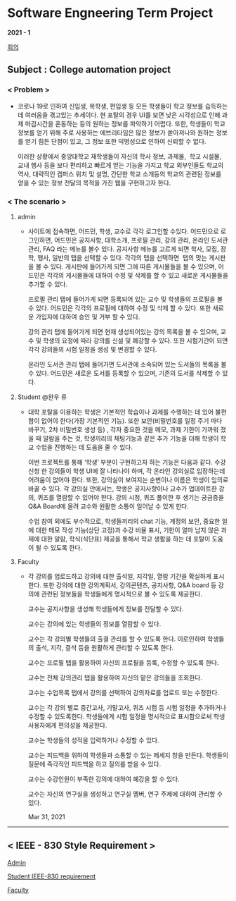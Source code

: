 # Software Engneering Term Project

**2021 - 1** 

[회의](https://www.notion.so/397db5c04dd94c679b444325e2b6ad03)

## Subject : College automation project

### < Problem >

- 코로나 19로 인하여 신입생, 복학생, 편입생 등 모든 학생들이 학교 정보를 습득하는데 여러움을 겪고있는 추세이다. 현 포탈의 경우 UI를 보면 낮은 시각성으로 인해 과제 마감시간을 혼동하는 등의 원하는 정보를 파악하기 어렵다. 또한, 학생들이 학교 정보를 얻기 위해 주로 사용하는 에브리타임은 많은 정보가 쏟아져나와 원하는 정보를 얻기 힘든 단점이 있고, 그 정보 또한 익명성으로 인하여 신뢰할 수 없다.

    이러한 상황에서 중앙대학교 재학생들이 자신의 학사 정보, 과제물,  학교 시설물, 교내 행사 등을 보다 편리하고 빠르게 얻는 기능을 가지고 학교 외부인들도 학교의 역사, 대략적인 캠퍼스 위치 및 설명, 간단한 학교 소개등의 학교의 관련된 정보를 얻을 수 있는 정보 전달의 목적을 가진 웹을 구현하고자 한다.

### < The scenario >

1. admin  
    - 사이트에 접속하면, 어드민, 학생, 교수로 각각 로그인할 수있다. 어드민으로 로그인하면, 어드민은 공지사항, 대학소개, 프로필 관리, 강의 관리, 온라인 도서관 관리, FAQ 라는 메뉴를 볼수 있다. 공지사항 메뉴를 고르게 되면 학사, 모집, 장학, 행사, 일반의 탭을 선택할 수 있다. 각각의 탭을 선택하면  탭의 맞는 게시판을 볼 수 있다. 게시판에 들어가게 되면 그에 따른 게시물들을 볼 수 있으며, 어드민은 각각의 게시물들에 대하여 수정 및 삭제를 할 수 있고 새로운 게시물들을 추가할 수 있다.

        프로필 관리 탭에 들어가게 되면 등록되어 있는 교수 및 학생들의 프로필을 볼 수 있다. 어드민은 각각의 프로필에 대하여 수정 및 삭제 할 수 있다. 또한 새로운 가입자에 대하여 승인 및 거부 할 수 있다.

        강의 관리 탭에 들어가게 되면 현재 생성되어있는 강의 목록을 볼 수 있으며, 교수 및 학생의 요청에 따라 강의를 신설 및 폐강할 수 있다. 또한 시험기간이 되면 각각 강의들의 시험 일정을 생성 및 변경할 수 있다.

        온라인 도서관 관리 탭에 들어가면 도서관에 소속되어 있는 도서들의 목록을 볼 수 있다. 어드민은 새로운 도서를 등록할 수 있으며, 기존의 도서를 삭제할 수 있다.

2. Student @완우 류 
    - 대학 포탈을 이용하는 학생은 기본적인 학습이나 과제를 수행하는 데 있어 불편함이 없어야 한다(가장 기본적인 기능). 또한 보안(비밀번호를 일정 주기 마다 바꾸기, 2차 비밀번호 생성 등) , 각자 중요한 것을 메모, 과제 기한이 가까워 졌을 때 알람을 주는 것, 학생끼리의 채팅기능과 같은 추가 기능을 더해 학생이 학교 수업을 진행하는 데 도움을 줄 수 있다.

        이번 프로젝트를 통해 ‘학생’ 부분이 구현하고자 하는 기능은 다음과 같다. 수강신청 한 강의들이 학생 UI에 잘 나타나야 하며, 각 온라인 강의실로 입장하는데 어려움이 없어야 한다. 또한, 강의실이 보여지는 순번이나 이름은 학생이 임의로 바꿀 수 있다. 각 강의실 안에서는, 학생은 공지사항이나 교수가 업데이트한 강의, 퀴즈를 열람할 수 있어야 한다. 강의 시청, 퀴즈 풀이한 후 생기는 궁금증을 Q&A Board에 올려 교수와 원활한 소통이 일어날 수 있게 한다.

        수업 참여 외에도 부수적으로, 학생들끼리의 chat 기능, 계정의 보안, 중요한 일에 대한 메모 작성 기능(상단 고정)과 수강 비율 표시, 기한이 얼마 남지 않은 과제에 대한 알람, 학식(식단표) 제공을 통해서 학교 생활을 하는 데 포탈이 도움이 될 수 있도록 한다.

3. Faculty
    - 각 강의를 업로드하고 강의에 대한 출석일, 지각일, 열람 기간을 확실하게 표시한다. 또한 강의에 대한 강의계획서, 강의콘텐츠, 공지사항, Q&A board 등 강의에 관련된 정보들을 학생들에게 명시적으로 볼 수 있도록 제공한다.

        교수는 공지사항을 생성해 학생들에게 정보를 전달할 수 있다.

        교수는 강의에 있는 학생들의 정보를 열람할 수 있다.

        교수는 각 강의별 학생들의 출결 관리를 할 수 있도록 한다. 이로인하여 학생들의 출석, 지각, 결석 등을 원활하게 관리할 수 있도록 한다.

        교수는 프로필 탭을 활용하여 자신의 프로필을 등록, 수정할 수 있도록 한다.

        교수는 전체 강의관리 탭을 활용하여 자신의 맡은 강의들을 조회한다.

        교수는 수업목록 탭에서 강의를 선택하여 강의자료를 업로드 또는 수정한다.

        교수는 각 강의 별로 중간고사, 기말고사, 퀴즈 시험 등 시험 일정을 추가하거나 수정할 수 있도록한다. 학생들에게 시험 일정을 명시적으로 표시함으로써 학생 사용자에게 편의성을 제공한다.

        교수는 학생들의 성적을 입력하거나 수정할 수 있다.

        교수는 피드백을 위하여 학생들과 소통할 수 있는 메세지 창을 만든다. 학생들의 질문에 즉각적인 피드백을 하고 질의를 받을 수 있다.

        교수는 수강인원이 부족한 강의에 대하여 폐강을 할 수 있다.

        교수는 자신의 연구실을 생성하고 연구실 멤버, 연구 주제에 대하여 관리할 수 있다.

        Mar 31, 2021 

---

## < IEEE - 830 Style Requirement >

[Admin](https://www.notion.so/Admin-87f8bef5e0e24332997cfdcbe0574018)

[Student IEEE-830 requirement](https://www.notion.so/Student-IEEE-830-requirement-2573a3ea7a4445d5a5c3ec82295d9a4d)

[Faculty](https://www.notion.so/Faculty-7f3e93c3270b474daf5782096a15f948)
